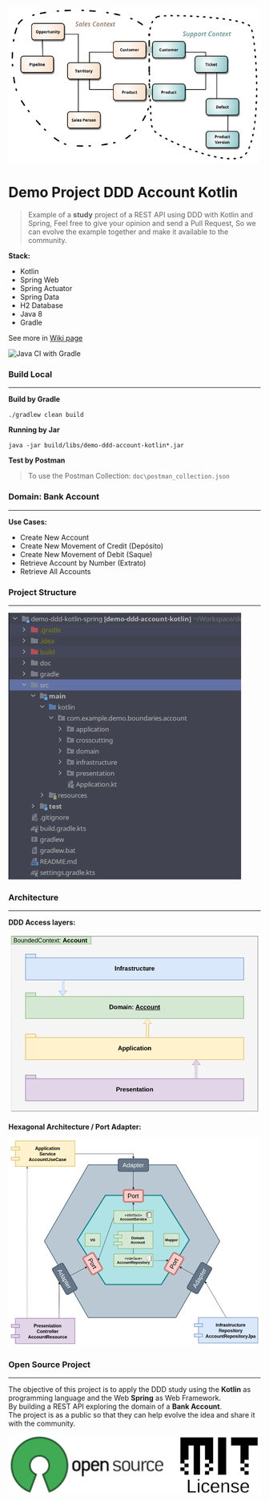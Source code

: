 ![Bounded Context](./doc/bounded-context.png)
# Demo Project DDD Account Kotlin

> Example of a **study** project of a REST API using DDD with Kotlin and Spring,
> Feel free to give your opinion and send a Pull Request,
> So we can evolve the example together and make it available to the community.

**Stack:**   

- Kotlin 
- Spring Web
- Spring Actuator
- Spring Data
- H2 Database
- Java 8
- Gradle

See more in [Wiki page](https://github.com/fabianogoes/demo-ddd-kotlin-spring/wiki)

![Java CI with Gradle](https://github.com/fabianogoes/demo-ddd-kotlin-spring/workflows/Java%20CI%20with%20Gradle/badge.svg?branch=master)

### Build Local
---------------

**Build by Gradle**

```
./gradlew clean build
```

**Running by Jar**

```
java -jar build/libs/demo-ddd-account-kotlin*.jar
```

**Test by Postman**

> To use the Postman Collection: `doc\postman_collection.json`


### Domain: Bank Account
------------------------

**Use Cases:**   

- Create New Account
- Create New Movement of Credit (Depósito)
- Create New Movement of Debit (Saque)
- Retrieve Account by Number (Extrato)
- Retrieve All Accounts

### Project Structure
---------------------

![Project Structure](./doc/structure-packages.png)

### Architecture
---------------- 

**DDD Access layers:**    

![DDD Access layers](./doc/packages-layers.png)

**Hexagonal Architecture / Port Adapter:**   

![Hexagonal Architecture](./doc/port-adapter-components.png) 


### Open Source Project 
-----------------------

The objective of this project is to apply the DDD study using the **Kotlin** as programming language and 
the Web **Spring** as Web Framework.   
By building a REST API exploring the domain of a **Bank Account**.   
The project is as a public so that they can help evolve the idea and share it with the community.  

![Open Source / MIT](./doc/opensource-mitlicense.png) 





 